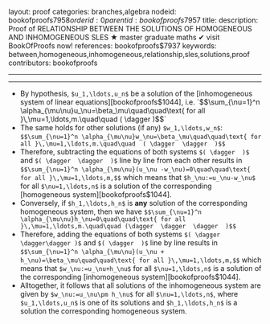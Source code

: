 layout: proof
categories: branches,algebra
nodeid: bookofproofs$7958
orderid: 0
parentid: bookofproofs$7957
title: 
description:  Proof of RELATIONSHIP BETWEEN THE SOLUTIONS OF HOMOGENEOUS AND INHOMOGENEOUS SLES &#9733; master graduate maths &#10004; visit BookOfProofs now!
references: bookofproofs$7937
keywords: between,homogeneous,inhomogeneous,relationship,sles,solutions,proof
contributors: bookofproofs

---


---

* By hypothesis, `$u_1,\ldots,u_n$` be a solution of the [inhomogeneous system of linear equations][bookofproofs$1044], i.e. `$$\sum_{\nu=1}^n \alpha_{\mu\nu}u_\nu=\beta_\mu\quad\quad\text{ for all }\,\mu=1,\ldots,m.\quad\quad  ( \dagger  )$$`
* The same holds for other solutions (if any) `$w_1,\ldots,w_n$`: `$$\sum_{\nu=1}^n \alpha_{\mu\nu}w_\nu=\beta_\mu\quad\quad\text{ for all }\,\mu=1,\ldots,m.\quad\quad  ( \dagger  \dagger  )$$`
* Therefore, subtracting the equations of both systems `$( \dagger  )$` and `$( \dagger  \dagger  )$` line by line from each other results in `$$\sum_{\nu=1}^n \alpha_{\mu\nu}(u_\nu -w_\nu)=0\quad\quad\text{ for all }\,\mu=1,\ldots,m,$$` which means that `$h_\nu:=u_\nu-w_\nu$` for all `$\nu=1,\ldots,n$` is a solution of the corresponding [homogeneous system][bookofproofs$1044].
* Conversely, if `$h_1,\ldots,h_n$` is __any__ solution of the corresponding homogeneous system, then we have `$$\sum_{\nu=1}^n \alpha_{\mu\nu}h_\nu=0\quad\quad\text{ for all }\,\mu=1,\ldots,m.\quad\quad (\dagger  \dagger  \dagger  )$$`
* Therefore, adding the equations of both systems `$( \dagger \dagger\dagger )$` and `$( \dagger  )$` line by line results in `$$\sum_{\nu=1}^n \alpha_{\mu\nu}(u_\nu + h_\nu)=\beta_\mu\quad\quad\text{ for all }\,\mu=1,\ldots,m,$$` which means that `$w_\nu:=u_\nu+h_\nu$` for all `$\nu=1,\ldots,n$` is a solution of the corresponding [inhomogeneous system][bookofproofs$1044].
* Alltogether, it follows that all solutions of the inhomogeneous system are given by `$w_\nu:=u_\nu\pm h_\nu$` for all `$\nu=1,\ldots,n$`, where `$u_1,\ldots,u_n$` is one of its solutions and `$h_1,\ldots,h_n$` is a solution the corresponding homogeneous system.
